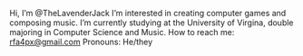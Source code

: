 Hi, I’m @TheLavenderJack
I’m interested in creating computer games and composing music.
I’m currently studying at the University of Virgina, double majoring in Computer Science and Music.
How to reach me: rfa4px@gmail.com
Pronouns: He/they

<!---
TheLavenderJack/TheLavenderJack is a ✨ special ✨ repository because its `README.md` (this file) appears on your GitHub profile.
You can click the Preview link to take a look at your changes.
--->
